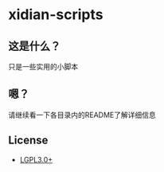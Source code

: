 # xidian-scripts

## 这是什么？

只是一些实用的小脚本

## 嗯？

请继续看一下各目录内的README了解详细信息

## License

* [LGPL3.0+](https://ftp.gnu.org/gnu/Licenses/lgpl-3.0.txt)
